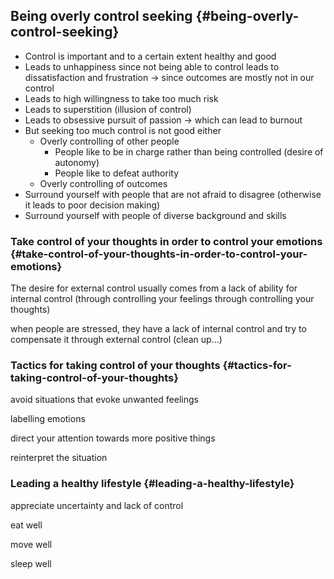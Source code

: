 ## Being overly control seeking {#being-overly-control-seeking}

*   Control is important and to a certain extent healthy and good
*   Leads to unhappiness since not being able to control leads to dissatisfaction and frustration -&gt; since outcomes are mostly not in our control
*   Leads to high willingness to take too much risk
*   Leads to superstition (illusion of control)
*   Leads to obsessive pursuit of passion -&gt; which can lead to burnout
*   But seeking too much control is not good either
    *   Overly controlling of other people
        *   People like to be in charge rather than being controlled (desire of autonomy)
        *   People like to defeat authority
    *   Overly controlling of outcomes
*   Surround yourself with people that are not afraid to disagree (otherwise it leads to poor decision making)
*   Surround yourself with people of diverse background and skills

### Take control of your thoughts in order to control your emotions {#take-control-of-your-thoughts-in-order-to-control-your-emotions}

The desire for external control usually comes from a lack of ability for internal control (through controlling your feelings through controlling your thoughts)

when people are stressed, they have a lack of internal control and try to compensate it through external control (clean up...)

### Tactics for taking control of your thoughts {#tactics-for-taking-control-of-your-thoughts}

avoid situations that evoke unwanted feelings

labelling emotions

direct your attention towards more positive things

reinterpret the situation

### Leading a healthy lifestyle {#leading-a-healthy-lifestyle}

appreciate uncertainty and lack of control

eat well

move well

sleep well